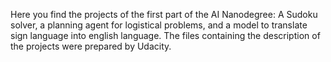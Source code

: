 Here you find the projects of the first part of the AI Nanodegree: A Sudoku solver, a planning agent for logistical problems, and a model to translate sign language into english language. The files containing the description of the projects were prepared by Udacity.
